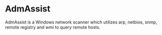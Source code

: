# AdmAssist
AdmAssist is a Windows network scanner which utilizes arp, netbios, snmp, remote registry and wmi to query remote hosts.
